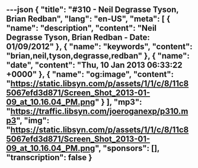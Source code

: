 ---json
{
  "title": "#310 - Neil Degrasse Tyson, Brian Redban",
  "lang": "en-US",
  "meta": [
    {
      "name": "description",
      "content": "Neil Degrasse Tyson, Brian Redban - Date: 01/09/2012"
    },
    {
      "name": "keywords",
      "content": "brian,neil,tyson,degrasse,redban"
    },
    {
      "name": "date",
      "content": "Thu, 10 Jan 2013 06:33:22 +0000"
    },
    {
      "name": "og:image",
      "content": "https://static.libsyn.com/p/assets/1/1/c/8/11c85067efd3d871/Screen_Shot_2013-01-09_at_10.16.04_PM.png"
    }
  ],
  "mp3": "https://traffic.libsyn.com/joeroganexp/p310.mp3",
  "img": "https://static.libsyn.com/p/assets/1/1/c/8/11c85067efd3d871/Screen_Shot_2013-01-09_at_10.16.04_PM.png",
  "sponsors": [],
  "transcription": false
}
---
<episode-header />

<timemark seconds="0" />

<transcribe-call-to-action />

<episode-footer />